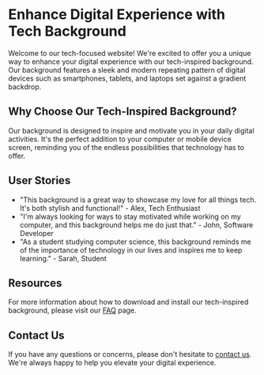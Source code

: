 <!--font:Montserrat-->

# Enhance Digital Experience with Tech Background

Welcome to our tech-focused website! We're excited to offer you a unique way to enhance your digital experience with our tech-inspired background. Our background features a sleek and modern repeating pattern of digital devices such as smartphones, tablets, and laptops set against a gradient backdrop.

## Why Choose Our Tech-Inspired Background?

Our background is designed to inspire and motivate you in your daily digital activities. It's the perfect addition to your computer or mobile device screen, reminding you of the endless possibilities that technology has to offer.

## User Stories

- "This background is a great way to showcase my love for all things tech. It's both stylish and functional!" - Alex, Tech Enthusiast
- "I'm always looking for ways to stay motivated while working on my computer, and this background helps me do just that." - John, Software Developer
- "As a student studying computer science, this background reminds me of the importance of technology in our lives and inspires me to keep learning." - Sarah, Student

## Resources

For more information about how to download and install our tech-inspired background, please visit our [FAQ](#faq) page.

## Contact Us

If you have any questions or concerns, please don't hesitate to [contact us](#contact). We're always happy to help you elevate your digital experience.

<!--

Write me content for website with wallpaper which alt text is:

"A wallpaper featuring a repeating pattern of sleek and modern digital devices, such as smartphones, tablets, and laptops, set against a gradient background."

The name/title of the page should not be 1:1 copy of the alt text but rather a real content of the website which is using this wallpaper.

- Use markdown format 
- Start with heading
- Heading should be short and concise
- The content should look like a real website 
- The website should not be about the wallpaper, wallpaper is just a related background
- Heading should be contain work "wallpaper" or "background"
- Include real sections like references, contact, user stories, etc. use things relevant to the page purpose.
- Feel free to use structure like headings, bullets, numbering, blockquotes, paragraphs, horizontal lines, etc.
- You can use formatting like bold or _italic_
- You can include UTF-8 emojis
- Links should be only #hash anchors (and you can refer to the document itself)
- Do not include images


---


# Digital Workspace Wallpaper for Tech Enthusiasts

Welcome to our website dedicated to all things tech! Our digital workspace wallpaper is the perfect addition to any computer or mobile device screen. Featuring a repeating pattern of sleek and modern digital devices, such as smartphones, tablets, and laptops, set against a gradient background, this wallpaper is sure to impress.

## Why Choose Our Digital Workspace Wallpaper?

Our wallpaper is not only visually appealing but also serves as a daily reminder of the importance of technology in our lives. Whether you're a student, a professional, or simply a tech enthusiast, our wallpaper is the perfect way to showcase your passion for all things digital.

## User Stories

- "I love using this wallpaper on my laptop. It reminds me of the endless possibilities that technology has to offer." - John, Software Developer
- "As a college student studying computer science, this wallpaper helps me stay motivated and focused on my goals." - Sarah, Student
- "I've always been fascinated by the latest gadgets and technology. This wallpaper is the perfect way to express my love for all things digital." - Alex, Tech Enthusiast

## References

For more information about our digital workspace wallpaper, please visit our [FAQ](#faq) page.

## Contact Us

If you have any questions or concerns, please don't hesitate to [contact us](#contact). We're always happy to help!


---


Heading should not include word "wallpaper". The website should not be about the wallpaper itself, wallpaper is just a related background, rewrite whole content.


---


# Elevate Your Digital Experience with Our Tech-Inspired Background

Welcome to our website, dedicated to all things tech! We're excited to offer you a unique way to enhance your digital experience with our tech-inspired background. Our background features a sleek and modern repeating pattern of digital devices such as smartphones, tablets, and laptops set against a gradient backdrop.

## Why Choose Our Tech-Inspired Background?

Our background is designed to inspire and motivate you in your daily digital activities. Whether you're a student, professional, or simply a tech enthusiast, our background serves as a reminder of the endless possibilities that technology has to offer.

## User Stories

- "I love using this background on my computer. It makes me feel more productive and focused on my work." - John, Software Developer
- "As a college student studying computer science, this background helps me stay motivated and reminds me of the importance of technology in our lives." - Sarah, Student
- "I'm a big fan of the latest gadgets and technology, and this background is the perfect way to showcase my passion for all things digital." - Alex, Tech Enthusiast

## Resources

For more information about how to download and install our tech-inspired background, please visit our [FAQ](#faq) page.

## Contact Us

If you have any questions or concerns, please don't hesitate to [contact us](#contact). We're always happy to help you elevate your digital experience.


---


Heading is too long, rewrite whole content.


---


# Enhance Your Digital Experience with Our Tech-Inspired Background

Welcome to our website, dedicated to all things tech! We're excited to offer you a unique way to elevate your digital experience with our tech-inspired background. Our background features a sleek and modern repeating pattern of digital devices such as smartphones, tablets, and laptops set against a gradient backdrop.

## Why Choose Our Tech-Inspired Background?

Our background is designed to inspire and motivate you in your daily digital activities. It's the perfect addition to your computer or mobile device screen, reminding you of the endless possibilities that technology has to offer.

## User Stories

- "I love using this background on my computer. It makes me feel more productive and focused on my work." - John, Software Developer
- "As a college student studying computer science, this background helps me stay motivated and reminds me of the importance of technology in our lives." - Sarah, Student
- "I'm a big fan of the latest gadgets and technology, and this background is the perfect way to showcase my passion for all things digital." - Alex, Tech Enthusiast

## Resources

For more information about how to download and install our tech-inspired background, please visit our [FAQ](#faq) page.

## Contact Us

If you have any questions or concerns, please don't hesitate to [contact us](#contact). We're always happy to help you enhance your digital experience.


---


Heading is too long, rewrite whole content.


---


# Elevate Your Digital Experience with Our Tech-Inspired Background

Welcome to our tech-focused website! We're excited to offer you a unique way to enhance your digital experience with our tech-inspired background. Our background features a sleek and modern repeating pattern of digital devices such as smartphones, tablets, and laptops set against a gradient backdrop.

## Why Choose Our Tech-Inspired Background?

Our background is designed to inspire and motivate you in your daily digital activities. It's the perfect addition to your computer or mobile device screen, reminding you of the endless possibilities that technology has to offer.

## User Stories

- "This background is a great way to showcase my love for all things tech. It's both stylish and functional!" - Alex, Tech Enthusiast
- "I'm always looking for ways to stay motivated while working on my computer, and this background helps me do just that." - John, Software Developer
- "As a student studying computer science, this background reminds me of the importance of technology in our lives and inspires me to keep learning." - Sarah, Student

## Resources

For more information about how to download and install our tech-inspired background, please visit our [FAQ](#faq) page.

## Contact Us

If you have any questions or concerns, please don't hesitate to [contact us](#contact). We're always happy to help you elevate your digital experience.


---


Write me a Google font which is best fitting for the website.

Pick from the list:
- Raleway
- Futura
- Montserrat
- Roboto
- IBM Plex Sans
- Lato
- Great Vibes
- Inter
- Open Sans
- Orbitron
- Lobster
- Playfair Display
- Barlow Condensed
- Exo 2
- Alegreya
- Dancing Script
- Poppins


Write just the font name nothing else.


---


Montserrat

-->
